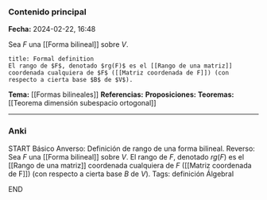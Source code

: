 ### Contenido principal

**Fecha:** 2024-02-22, 16:48

Sea $F$ una [[Forma bilineal]] sobre $V$.

```ad-formal
title: Formal definition
El rango de $F$, denotado $rg(F)$ es el [[Rango de una matriz]] coordenada cualquiera de $F$ ([[Matriz coordenada de F]]) (con respecto a cierta base $B$ de $V$).
```

**Tema:** [[Formas bilineales]]
**Referencias:**
**Proposiciones:**
**Teoremas:** [[Teorema dimensión subespacio ortogonal]]

---
### Anki

START
Básico
Anverso: Definición de rango de una forma bilineal.
Reverso: Sea $F$ una [[Forma bilineal]] sobre $V$. El rango de $F$, denotado $rg(F)$ es el [[Rango de una matriz]] coordenada cualquiera de $F$ ([[Matriz coordenada de F]]) (con respecto a cierta base $B$ de $V$).
Tags: definición ÁlgebraI
<!--ID: 1708973800399-->
END